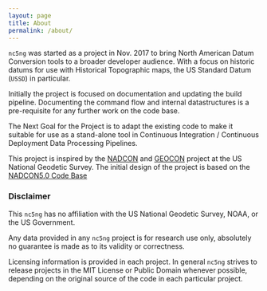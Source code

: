 ```yaml
---
layout: page
title: About
permalink: /about/
---
```


`nc5ng` was started as a project in Nov. 2017 to bring North American Datum Conversion tools to a broader developer audience. With a focus on historic datums for use with Historical Topographic maps, the US Standard Datum (`USSD`) in particular. 

Initially the project is focused on documentation and updating the build pipeline. Documenting the command flow and internal datastructures is a pre-requisite for any further work on the code base.

The Next Goal for the Project is to adapt the existing code to make it suitable for use as a stand-alone tool  in Continuous Integration / Continuous Deployment Data Processing Pipelines.

This project is inspired by the [NADCON](https://www.ngs.noaa.gov/TOOLS/Nadcon/Nadcon.shtml) and [GEOCON](https://www.ngs.noaa.gov/GEOCON/)  project at the US National Geodetic Survey. The initial design of the project is based on the [NADCON5.0 Code Base](https://www.ngs.noaa.gov/NADCON5/index.shtml)


### Disclaimer

This `nc5ng` has no affiliation with the US National Geodetic Survey, NOAA, or the US Government.

Any data provided in any `nc5ng` project is for research use only, absolutely no guarantee is made as to its validity or correctness.

Licensing information is provided in each project. In general `nc5ng` strives to release projects in the MIT License or Public Domain whenever possible, depending on the original source of the code in each particular project. 